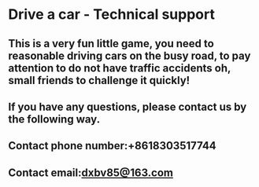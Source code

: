 # Drive a car - Technical support

## This is a very fun little game, you need to reasonable driving cars on the busy road, to pay attention to do not have traffic accidents oh, small friends to challenge it quickly!
## If you have any questions, please contact us by the following way.

## Contact phone number:+8618303517744
 
## Contact email:dxbv85@163.com
